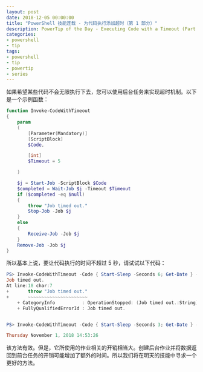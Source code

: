 ```yaml
---
layout: post
date: 2018-12-05 00:00:00
title: "PowerShell 技能连载 - 为代码执行添加超时（第 1 部分）"
description: PowerTip of the Day - Executing Code with a Timeout (Part 1)
categories:
- powershell
- tip
tags:
- powershell
- tip
- powertip
- series
---
```

如果希望某些代码不会无限执行下去，您可以使用后台任务来实现超时机制。以下是一个示例函数：

```powershell
function Invoke-CodeWithTimeout
{
    param
    (
        [Parameter(Mandatory)]
        [ScriptBlock]
        $Code,

        [int]
        $Timeout = 5

    )

    $j = Start-Job -ScriptBlock $Code
    $completed = Wait-Job $j -Timeout $Timeout
    if ($completed -eq $null)
    {
        throw "Job timed out."
        Stop-Job -Job $j
    }
    else
    {
        Receive-Job -Job $j
    }
    Remove-Job -Job $j
}
```

所以基本上说，要让代码执行的时间不超过 5 秒，请试试以下代码：

```powershell
PS> Invoke-CodeWithTimeout -Code { Start-Sleep -Seconds 6; Get-Date } -Timeout 5
Job timed out.
At line:18 char:7
+       throw "Job timed out."
+       ~~~~~~~~~~~~~~~~~~~~~~
    + CategoryInfo          : OperationStopped: (Job timed out.:String) [], RuntimeException
    + FullyQualifiedErrorId : Job timed out.


PS> Invoke-CodeWithTimeout -Code { Start-Sleep -Seconds 3; Get-Date } -Timeout 5

Thursday November 1, 2018 14:53:26
```

该方法有效。但是，它所使用的作业相关的开销相当大。创建后台作业并将数据返回到前台任务的开销可能增加了额外的时间。所以我们将在明天的技能中寻求一个更好的方法。

<!--本文国际来源：[Executing Code with a Timeout (Part 1)](https://community.idera.com/database-tools/powershell/powertips/b/tips/posts/executing-code-with-a-timeout-part-1)-->
